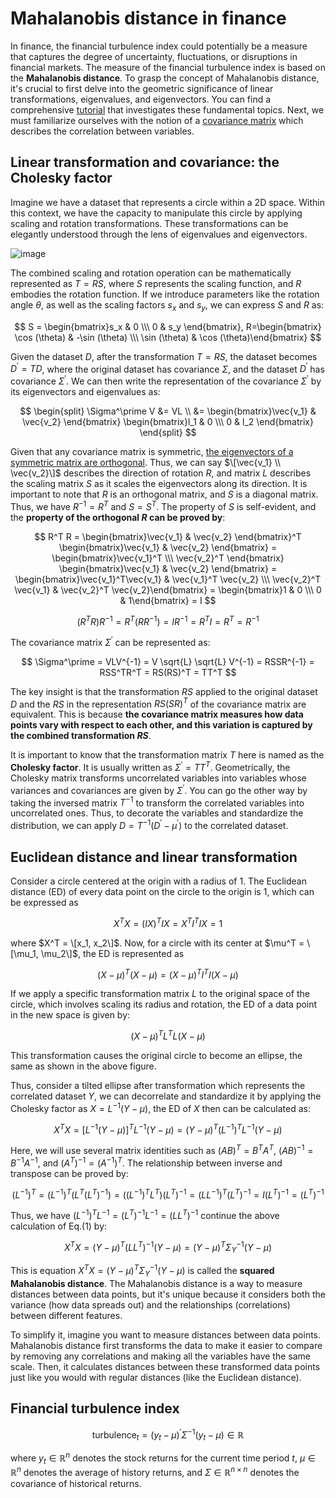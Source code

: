 # Mahalanobis distance in finance
In finance, the financial turbulence index could potentially be a measure that captures the degree of uncertainty, fluctuations, or disruptions in financial markets. The measure of the financial turbulence index is based on the **Mahalanobis distance**. To grasp the concept of Mahalanobis distance, it's crucial to first delve into the geometric significance of linear transformations, eigenvalues, and eigenvectors. You can find a comprehensive [tutorial](https://www.3blue1brown.com/topics/linear-algebra) that investigates these fundamental topics. Next, we must familiarize ourselves with the notion of a [covariance matrix](https://www.cuemath.com/algebra/covariance-matrix/) which describes the correlation between variables. 

## Linear transformation and covariance: the Cholesky factor
Imagine we have a dataset that represents a circle within a 2D space. Within this context, we have the capacity to manipulate this circle by applying scaling and rotation transformations. These transformations can be elegantly understood through the lens of eigenvalues and eigenvectors.

![image](https://github.com/pseudo-Skye/StudyNotes/assets/117964124/81a0a69b-1979-4828-b700-56627a323848)

The combined scaling and rotation operation can be mathematically represented as $T = RS$, where $S$ represents the scaling function, and $R$ embodies the rotation function. If we introduce parameters like the rotation angle $\theta$, as well as the scaling factors $s_x$ and $s_y$, we can express $S$ and $R$ as:

$$
S = \begin{bmatrix}s_x & 0 \\\ 0 & s_y \end{bmatrix}, R=\begin{bmatrix} \cos (\theta) & -\sin (\theta) \\\ \sin (\theta) & \cos (\theta)\end{bmatrix}
$$

Given the dataset $D$, after the transformation $T = RS$, the dataset becomes $D^\prime = TD$, where the original dataset has covariance $\Sigma$, and the dataset $D^\prime$ has covariance $\Sigma^\prime$. We can then write the representation of the covariance $\Sigma^\prime$ by its eigenvectors and eigenvalues as:

$$
\begin{split}
\Sigma^\prime V &= VL \\
&= \begin{bmatrix}\vec{v_1} & \vec{v_2} \end{bmatrix} \begin{bmatrix}l_1 & 0 \\\ 0 & l_2 \end{bmatrix}
\end{split}
$$

Given that any covariance matrix is symmetric, [the eigenvectors of a symmetric matrix are orthogonal](https://math.stackexchange.com/questions/82467/eigenvectors-of-real-symmetric-matrices-are-orthogonal). Thus, we can say $\[\vec{v_1} \\ \vec{v_2}\]$ describes the direction of rotation $R$, and matrix $L$ describes the scaling matrix $S$ as it scales the eigenvectors along its direction. It is important to note that $R$ is an orthogonal matrix, and $S$ is a diagonal matrix. Thus, we have $R^{-1} = R^T$ and $S = S^T$. The property of $S$ is self-evident, and the **property of the orthogonal $R$ can be proved by**:

$$
R^T R = \begin{bmatrix}\vec{v_1} & \vec{v_2} \end{bmatrix}^T \begin{bmatrix}\vec{v_1} & \vec{v_2} \end{bmatrix}  = \begin{bmatrix}\vec{v_1}^T \\\ \vec{v_2}^T \end{bmatrix} \begin{bmatrix}\vec{v_1} & \vec{v_2} \end{bmatrix} = \begin{bmatrix}\vec{v_1}^T\vec{v_1} & \vec{v_1}^T \vec{v_2} \\\ \vec{v_2}^T \vec{v_1} & \vec{v_2}^T \vec{v_2}\end{bmatrix} = \begin{bmatrix}1 & 0 \\\ 0 & 1\end{bmatrix} = I
$$

$$
(R^T R) R^{-1} = R^T (RR^{-1}) = I R^{-1} = R^T I = R^T = R^{-1}
$$

The covariance matrix $\Sigma^\prime$ can be represented as:

$$
\Sigma^\prime = VLV^{-1} = V \sqrt{L} \sqrt{L} V^{-1} = RSSR^{-1} = RSS^TR^T = RS(RS)^T = TT^T
$$

The key insight is that the transformation $RS$ applied to the original dataset $D$ and the $RS$ in the representation $RS(SR)^T$ of the covariance matrix are equivalent. This is because **the covariance matrix measures how data points vary with respect to each other, and this variation is captured by the combined transformation $RS$**. 

It is important to know that the transformation matrix $T$ here is named as the **Cholesky factor**. It is usually written as $\Sigma^\prime = TT^T$. Geometrically, the Cholesky matrix transforms uncorrelated variables into variables whose variances and covariances are given by $\Sigma^\prime$. You can go the other way by taking the inversed matrix $T^{-1}$ to transform the correlated variables into uncorrelated ones. Thus, to decorate the variables and standardize the distribution, we can apply $D = T^{-1}(D^\prime- \mu^\prime)$ to the correlated dataset. 

## Euclidean distance and linear transformation
Consider a circle centered at the origin with a radius of 1. The Euclidean distance (ED) of every data point on the circle to the origin is 1, which can be expressed as 

$$
X^TX = (IX)^TIX = X^TI^TIX = 1
$$

where $X^T = \[x_1, x_2\]$. Now, for a circle with its center at $\mu^T = \[\mu_1, \mu_2\]$, the ED is represented as

$$
(X-\mu)^T(X-\mu) = (X-\mu)^TI^TI(X-\mu)
$$

If we apply a specific transformation matrix $L$ to the original space of the circle, which involves scaling its radius and rotation, the ED of a data point in the new space is given by: 

$$
(X-\mu)^TL^TL(X-\mu)
$$

This transformation causes the original circle to become an ellipse, the same as shown in the above figure. 

Thus, consider a tilted ellipse after transformation which represents the correlated dataset $Y$, we can decorrelate and standardize it by applying the Cholesky factor as $X = L^{-1}(Y-\mu)$, the ED of $X$ then can be calculated as:

$$
X^TX = [L^{-1}(Y-\mu)]^T L^{-1}(Y-\mu) = (Y-\mu)^T \left(L^{-1}\right)^T L^{-1}(Y-\mu) \tag{1}
$$

Here, we will use several matrix identities such as $(AB)^T = B^TA^T$, $(AB)^{-1} = B^{-1}A^{-1}$, and $\left(A^T\right)^{-1} = \left(A^{-1}\right)^T$. The relationship between inverse and transpose can be proved by:

$$
\left(L^{-1}\right)^T = \left(L^{-1}\right)^T \left(L^T \left(L^T\right)^{-1}\right) = \left(\left(L^{-1}\right)^T L^T\right) \left(L^T\right)^{-1} = \left(LL^{-1}\right)^T \left(L^T\right)^{-1} = I\left(L^T\right)^{-1} = \left(L^T\right)^{-1}
$$

Thus, we have $\left(L^{-1}\right)^T L^{-1} = \left(L^T\right)^{-1} L^{-1} = \left(LL^T\right)^{-1}$ continue the above calculation of Eq.(1) by:

$$
X^TX = (Y-\mu)^T\left(LL^T\right)^{-1}(Y-\mu) = (Y-\mu)^T \Sigma_Y^{-1}(Y-\mu)
$$

This is equation $X^TX = (Y-\mu)^T \Sigma_Y^{-1}(Y-\mu)$ is called the **squared Mahalanobis distance**. The Mahalanobis distance is a way to measure distances between data points, but it's unique because it considers both the variance (how data spreads out) and the relationships (correlations) between different features.

To simplify it, imagine you want to measure distances between data points. Mahalanobis distance first transforms the data to make it easier to compare by removing any correlations and making all the variables have the same scale. Then, it calculates distances between these transformed data points just like you would with regular distances (like the Euclidean distance).

## Financial turbulence index

$$
\text{turbulence}_t=\left(y_t-\mu\right)^{\prime} \Sigma^{-1}\left(y_t-\mu\right) \in \mathbb{R}
$$

where $y_t \in \mathbb{R}^n$ denotes the stock returns for the current time period $t$, $\mu \in \mathbb{R}^n$ denotes the average  of history returns, and $\Sigma \in \mathbb{R}^{n \times n}$ denotes the covariance of historical returns. 
